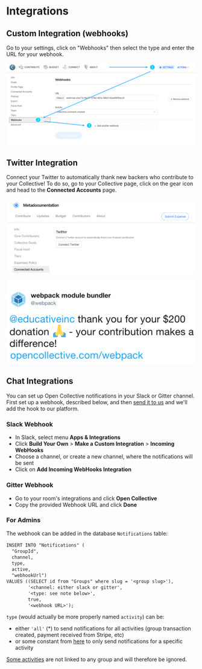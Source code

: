 # Integrations

## Custom Integration \(webhooks\)

Go to your settings, click on "Webhooks" then select the type and enter the URL for your webhook.

![](../.gitbook/assets/selection_002.png)

## Twitter Integration

Connect your Twitter to automatically thank new backers who contribute to your Collective! To do so, go to your Collective page, click on the gear icon and head to the **Connected Accounts** page.

![](../.gitbook/assets/collectives_integrations_connected-accounts.png)

![](../.gitbook/assets/connect-twitter.png)

## Chat Integrations

You can set up Open Collective notifications in your Slack or Gitter channel. First set up a webhook, described below, and then [send it to us](mailto:ops@opencollective.com?subject=slack%20integration) and we'll add the hook to our platform.

### Slack Webhook

* In Slack, select menu **Apps & Integrations**
* Click **Build Your Own** &gt; **Make a Custom Integration** &gt; **Incoming WebHooks**
* Choose a channel, or create a new channel, where the notifications will be sent
* Click on **Add Incoming WebHooks Integration**

### **Gitter Webhook**

* Go to your room's integrations and click **Open Collective**
* Copy the provided Webhook URL and click **Done**

### For Admins

The webhook can be added in the database `Notifications` table:

```text
INSERT INTO "Notifications" (
  "GroupId",
  channel,
  type,
  active,
  "webhookUrl")
VALUES ((SELECT id from "Groups" where slug = '<group slug>'),
        '<channel: either slack or gitter',
        '<type: see note below>',
        true,
        '<webhook URL>');
```

`type` \(would actually be more properly named `activity`\) can be:

* either `'all'` \(\*\) to send notifications for all activities \(group transaction created, payment received from Stripe, etc\)
* or some constant from [here](https://github.com/OpenCollective/opencollective-api/blob/main/server/constants/activities.js) to only send notifications for a specific activity

[Some activities](https://github.com/OpenCollective/opencollective-api/blob/main/server/constants/activities.js#L6) are not linked to any group and will therefore be ignored.


